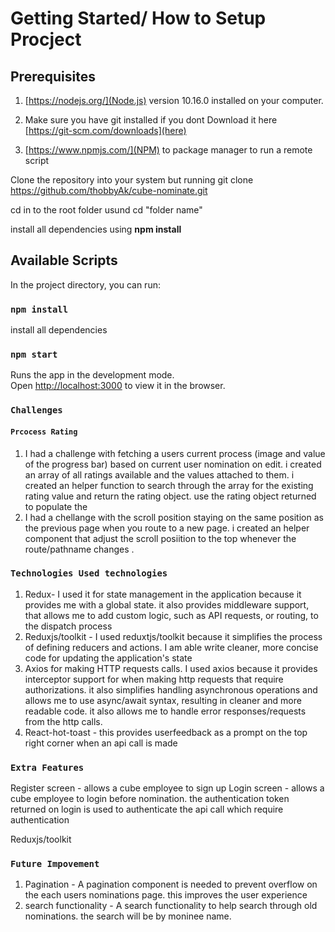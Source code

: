 # Getting Started/ How to Setup Procject

## Prerequisites

1. [https://nodejs.org/](Node.js) version 10.16.0 installed on your computer.

2. Make sure you have git installed if you dont Download it here [https://git-scm.com/downloads](here)
3. [https://www.npmjs.com/](NPM) to package manager to run a remote script

Clone the repository into your system but running git clone https://github.com/thobbyAk/cube-nominate.git

cd in to the root folder usund cd "folder name"

install all dependencies using **npm install**

## Available Scripts

In the project directory, you can run:

### `npm install`

install all dependencies

### `npm start`

Runs the app in the development mode.\
Open [http://localhost:3000](http://localhost:3000) to view it in the browser.

### `Challenges`

#### `Prcocess Rating`

1. I had a challenge with fetching a users current process (image and value of the progress bar) based on current user nomination on edit. i created an array of all ratings available and the values attached to them. i created an helper function to search through the array for the existing rating value and return the rating object. use the rating object returned to populate the
2. I had a chellange with the scroll position staying on the same position as the previous page when you route to a new page. i created an helper component that adjust the scroll posiition to the top whenever the route/pathname changes .

### `Technologies Used technologies`

1. Redux- I used it for state management in the application because it provides me with a global state. it also provides middleware support, that allows me to add custom logic, such as API requests, or routing, to the dispatch process
2. Reduxjs/toolkit - I used reduxtjs/toolkit because it simplifies the process of defining reducers and actions. I am able write cleaner, more concise code for updating the application's state
3. Axios for making HTTP requests calls. I used axios because it provides interceptor support for when making http requests that require authorizations. it also simplifies handling asynchronous operations and allows me to use async/await syntax, resulting in cleaner and more readable code. it also allows me to handle error responses/requests from the http calls.
4. React-hot-toast - this provides userfeedback as a prompt on the top right corner when an api call is made

### `Extra Features`

Register screen - allows a cube employee to sign up
Login screen - allows a cube employee to login before nomination. the authentication token returned on login is used to authenticate the api call which require authentication

Reduxjs/toolkit

### `Future Impovement `

1. Pagination - A pagination component is needed to prevent overflow on the each users nominations page. this improves the user experience
2. search functionality - A search functionality to help search through old nominations. the search will be by moninee name.
